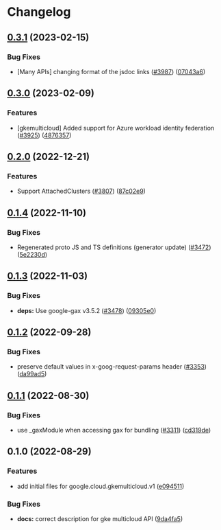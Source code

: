 # Changelog

## [0.3.1](https://github.com/googleapis/google-cloud-node/compare/gkemulticloud-v0.3.0...gkemulticloud-v0.3.1) (2023-02-15)


### Bug Fixes

* [Many APIs] changing format of the jsdoc links ([#3987](https://github.com/googleapis/google-cloud-node/issues/3987)) ([07043a6](https://github.com/googleapis/google-cloud-node/commit/07043a629545ad418f33f90f9f96147a136e1728))

## [0.3.0](https://github.com/googleapis/google-cloud-node/compare/gkemulticloud-v0.2.0...gkemulticloud-v0.3.0) (2023-02-09)


### Features

* [gkemulticloud] Added support for Azure workload identity federation ([#3925](https://github.com/googleapis/google-cloud-node/issues/3925)) ([4876357](https://github.com/googleapis/google-cloud-node/commit/48763577ffe3a47a445c3c3f53a4801049f5d217))

## [0.2.0](https://github.com/googleapis/google-cloud-node/compare/gkemulticloud-v0.1.4...gkemulticloud-v0.2.0) (2022-12-21)


### Features

* Support AttachedClusters ([#3807](https://github.com/googleapis/google-cloud-node/issues/3807)) ([87c02e9](https://github.com/googleapis/google-cloud-node/commit/87c02e93ef84bcdfcd9fe8fe1838a783a086e122))

## [0.1.4](https://github.com/googleapis/google-cloud-node/compare/gkemulticloud-v0.1.3...gkemulticloud-v0.1.4) (2022-11-10)


### Bug Fixes

* Regenerated proto JS and TS definitions (generator update) ([#3472](https://github.com/googleapis/google-cloud-node/issues/3472)) ([5e2230d](https://github.com/googleapis/google-cloud-node/commit/5e2230dfc4302bb2ac9628ff4200eb46509e103d))

## [0.1.3](https://github.com/googleapis/google-cloud-node/compare/gkemulticloud-v0.1.2...gkemulticloud-v0.1.3) (2022-11-03)


### Bug Fixes

* **deps:** Use google-gax v3.5.2 ([#3478](https://github.com/googleapis/google-cloud-node/issues/3478)) ([09305e0](https://github.com/googleapis/google-cloud-node/commit/09305e06548b89dc17bb3d3167e2d1e69588caa4))

## [0.1.2](https://github.com/googleapis/google-cloud-node/compare/gkemulticloud-v0.1.1...gkemulticloud-v0.1.2) (2022-09-28)


### Bug Fixes

* preserve default values in x-goog-request-params header ([#3353](https://github.com/googleapis/google-cloud-node/issues/3353)) ([da99ad5](https://github.com/googleapis/google-cloud-node/commit/da99ad57f592a504750d57fdb1c7423734fec069))

## [0.1.1](https://github.com/googleapis/google-cloud-node/compare/gkemulticloud-v0.1.0...gkemulticloud-v0.1.1) (2022-08-30)


### Bug Fixes

* use _gaxModule when accessing gax for bundling ([#3311](https://github.com/googleapis/google-cloud-node/issues/3311)) ([cd319de](https://github.com/googleapis/google-cloud-node/commit/cd319de02759e38dd888d48218571ba4b85db3a7))

## 0.1.0 (2022-08-29)


### Features

* add initial files for google.cloud.gkemulticloud.v1 ([e094511](https://github.com/googleapis/google-cloud-node/commit/e0945118c7845ec57f62c36ac097f99c7647cb02))


### Bug Fixes

* **docs:** correct description for gke multicloud API ([9da4fa5](https://github.com/googleapis/google-cloud-node/commit/9da4fa56ee662c05184572b422ea104a6f1e9c0a))
